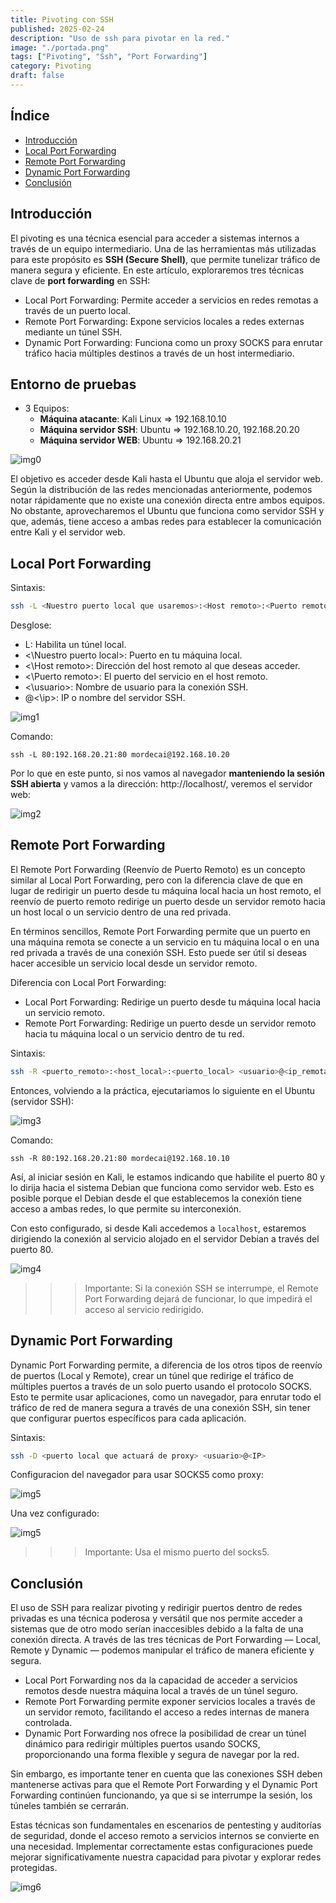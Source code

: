 ```yaml
---
title: Pivoting con SSH
published: 2025-02-24
description: "Uso de ssh para pivotar en la red."
image: "./portada.png"
tags: ["Pivoting", "Ssh", "Port Forwarding"]
category: Pivoting
draft: false
---
```



## Índice
- [Introducción](#Introducción)
- [Local Port Forwarding](#Local-Port-Forwarding)
- [Remote Port Forwarding](#Remote-Port-Forwarding)
- [Dynamic Port Forwarding](#Dynamic-Port-Forwarding)
- [Conclusión](#Conclusión)

## Introducción

El pivoting es una técnica esencial para acceder a sistemas internos a través de un equipo intermediario. Una de las herramientas más utilizadas para este propósito es **SSH (Secure Shell)**, que permite tunelizar tráfico de manera segura y eficiente.
En este artículo, exploraremos tres técnicas clave de **port forwarding** en SSH:
- Local Port Forwarding: Permite acceder a servicios en redes remotas a través de un puerto local.
- Remote Port Forwarding: Expone servicios locales a redes externas mediante un túnel SSH.
- Dynamic Port Forwarding: Funciona como un proxy SOCKS para enrutar tráfico hacia múltiples destinos a través de un host intermediario.


## Entorno de pruebas

- 3 Equipos:
    - **Máquina atacante**: Kali Linux => 192.168.10.10
    - **Máquina servidor SSH**: Ubuntu  => 192.168.10.20, 192.168.20.20
    - **Máquina servidor WEB**: Ubuntu  => 192.168.20.21

![img0](../../../assets/images/shh-portforwarding/diagram.png)


El objetivo es acceder desde Kali hasta el Ubuntu que aloja el servidor web. Según la distribución de las redes mencionadas anteriormente, podemos notar rápidamente que no existe una conexión directa entre ambos equipos. No obstante, aprovecharemos el Ubuntu que funciona como servidor SSH y que, además, tiene acceso a ambas redes para establecer la comunicación entre Kali y el servidor web.


## Local Port Forwarding


Sintaxis:

```sh
ssh -L <Nuestro puerto local que usaremos>:<Host remoto>:<Puerto remoto> <usuario>@<ip>
```
Desglose:

- L: Habilita un túnel local.
- <\Nuestro puerto local>: Puerto en tu máquina local.
- <\Host remoto>: Dirección del host remoto al que deseas acceder.
- <\Puerto remoto>: El puerto del servicio en el host remoto.
- <\usuario>: Nombre de usuario para la conexión SSH.
- @<\ip>: IP o nombre del servidor SSH.

![img1](../../../assets/images/shh-portforwarding/fw1.png)

Comando: 

```
ssh -L 80:192.168.20.21:80 mordecai@192.168.10.20
```

Por lo que en este punto, si nos vamos al navegador **manteniendo la sesión SSH abierta** y vamos a la dirección: http://localhost/, veremos el servidor web:

![img2](../../../assets/images/shh-portforwarding/localweb1.png)


## Remote Port Forwarding

El Remote Port Forwarding (Reenvío de Puerto Remoto) es un concepto similar al Local Port Forwarding, pero con la diferencia clave de que en lugar de redirigir un puerto desde tu máquina local hacia un host remoto, el reenvío de puerto remoto redirige un puerto desde un servidor remoto hacia un host local o un servicio dentro de una red privada.

En términos sencillos, Remote Port Forwarding permite que un puerto en una máquina remota se conecte a un servicio en tu máquina local o en una red privada a través de una conexión SSH. Esto puede ser útil si deseas hacer accesible un servicio local desde un servidor remoto.


Diferencia con Local Port Forwarding:
- Local Port Forwarding: Redirige un puerto desde tu máquina local hacia un servicio remoto.
- Remote Port Forwarding: Redirige un puerto desde un servidor remoto hacia tu máquina local o un servicio dentro de tu red.

Sintaxis:

```sh
ssh -R <puerto_remoto>:<host_local>:<puerto_local> <usuario>@<ip_remota>
```

Entonces, volviendo a la práctica, ejecutariamos lo siguiente en el Ubuntu (servidor SSH):

![img3](../../../assets/images/shh-portforwarding/rfw1.png)

Comando: 

```
ssh -R 80:192.168.20.21:80 mordecai@192.168.10.10
```
Así, al iniciar sesión en Kali, le estamos indicando que habilite el puerto 80 y lo dirija hacia el sistema Debian que funciona como servidor web. Esto es posible porque el Debian desde el que establecemos la conexión tiene acceso a ambas redes, lo que permite su interconexión.

Con esto configurado, si desde Kali accedemos a ``localhost``, estaremos dirigiendo la conexión al servicio alojado en el servidor Debian a través del puerto 80.

![img4](../../../assets/images/shh-portforwarding/localweb2.png)

>>>Importante: Si la conexión SSH se interrumpe, el Remote Port Forwarding dejará de funcionar, lo que impedirá el acceso al servicio redirigido.


## Dynamic Port Forwarding


Dynamic Port Forwarding permite, a diferencia de los otros tipos de reenvío de puertos (Local y Remote), crear un túnel que redirige el tráfico de múltiples puertos a través de un solo puerto usando el protocolo SOCKS. Esto te permite usar aplicaciones, como un navegador, para enrutar todo el tráfico de red de manera segura a través de una conexión SSH, sin tener que configurar puertos específicos para cada aplicación.

Sintaxis:

```sh
ssh -D <puerto local que actuará de proxy> <usuario>@<IP>
```

Configuracion del navegador para usar SOCKS5 como proxy:

![img5](../../../assets/images/shh-portforwarding/Socks5Config.png)


Una vez configurado:

![img5](../../../assets/images/shh-portforwarding/Socks5localWeb.png)

>>>Importante: Usa el mismo puerto del socks5.


## Conclusión

El uso de SSH para realizar pivoting y redirigir puertos dentro de redes privadas es una técnica poderosa y versátil que nos permite acceder a sistemas que de otro modo serían inaccesibles debido a la falta de una conexión directa. A través de las tres técnicas de Port Forwarding — Local, Remote y Dynamic — podemos manipular el tráfico de manera eficiente y segura.

- Local Port Forwarding nos da la capacidad de acceder a servicios remotos desde nuestra máquina local a través de un túnel seguro.
- Remote Port Forwarding permite exponer servicios locales a través de un servidor remoto, facilitando el acceso a redes internas de manera controlada.
- Dynamic Port Forwarding nos ofrece la posibilidad de crear un túnel dinámico para redirigir múltiples puertos usando SOCKS, proporcionando una forma flexible y segura de navegar por la red.

Sin embargo, es importante tener en cuenta que las conexiones SSH deben mantenerse activas para que el Remote Port Forwarding y el Dynamic Port Forwarding continúen funcionando, ya que si se interrumpe la sesión, los túneles también se cerrarán.

Estas técnicas son fundamentales en escenarios de pentesting y auditorías de seguridad, donde el acceso remoto a servicios internos se convierte en una necesidad. Implementar correctamente estas configuraciones puede mejorar significativamente nuestra capacidad para pivotar y explorar redes protegidas.



![img6](../../../assets/images/shh-portforwarding/hmm-mmm.gif)